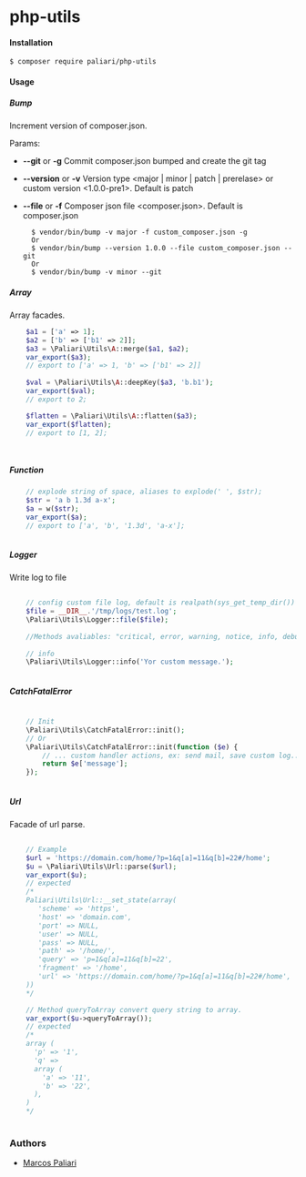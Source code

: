 # php-utils

#### Installation
	
	$ composer require paliari/php-utils

#### Usage

##### Bump

Increment version of composer.json.

Params:

- **--git** or **-g** Commit composer.json bumped and create the git tag
- **--version** or **-v** Version type <major | minor | patch | prerelase> or custom version <1.0.0-pre1>. Default is patch
- **--file** or **-f** Composer json file <composer.json>. Default is composer.json
   
   
		$ vendor/bin/bump -v major -f custom_composer.json -g
		Or
		$ vendor/bin/bump --version 1.0.0 --file custom_composer.json --git
		Or
		$ vendor/bin/bump -v minor --git

##### Array
Array facades.

```php
    $a1 = ['a' => 1];
    $a2 = ['b' => ['b1' => 2]];
    $a3 = \Paliari\Utils\A::merge($a1, $a2);
    var_export($a3);
    // export to ['a' => 1, 'b' => ['b1' => 2]]
    
    $val = \Paliari\Utils\A::deepKey($a3, 'b.b1');
    var_export($val);
    // export to 2;

    $flatten = \Paliari\Utils\A::flatten($a3);
    var_export($flatten);
    // export to [1, 2];

    
```

##### Function
```php
    // explode string of space, aliases to explode(' ', $str);
    $str = 'a b 1.3d a-x';
    $a = w($str);
    var_export($a);
    // export to ['a', 'b', '1.3d', 'a-x'];
    
```

##### Logger
Write log to file

```php
    
    // config custom file log, default is realpath(sys_get_temp_dir()) . '/php-util.log'
    $file = __DIR__.'/tmp/logs/test.log';
    \Paliari\Utils\Logger::file($file); 
    
    //Methods avaliables: "critical, error, warning, notice, info, debug".
    
    // info 
    \Paliari\Utils\Logger::info('Yor custom message.');
    
```

##### CatchFatalError

```php
    
    // Init
    \Paliari\Utils\CatchFatalError::init();
    // Or
    \Paliari\Utils\CatchFatalError::init(function ($e) {
        // ... custom handler actions, ex: send mail, save custom log...
        return $e['message'];
    });
    
```

##### Url
Facade of url parse.

```php
    
    // Example
    $url = 'https://domain.com/home/?p=1&q[a]=11&q[b]=22#/home';
    $u = \Paliari\Utils\Url::parse($url);
    var_export($u);
    // expected
    /*
    Paliari\Utils\Url::__set_state(array(
       'scheme' => 'https',
       'host' => 'domain.com',
       'port' => NULL,
       'user' => NULL,
       'pass' => NULL,
       'path' => '/home/',
       'query' => 'p=1&q[a]=11&q[b]=22',
       'fragment' => '/home',
       'url' => 'https://domain.com/home/?p=1&q[a]=11&q[b]=22#/home',
    ))
    */

    // Method queryToArray convert query string to array.
    var_export($u->queryToArray());
    // expected
    /*
    array (
      'p' => '1',
      'q' => 
      array (
        'a' => '11',
        'b' => '22',
      ),
    )
    */
    
```

### Authors

- [Marcos Paliari](http://paliari.com.br)
